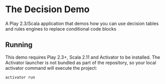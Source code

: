 The Decision Demo
=================

A Play 2.3/Scala application that demos how you can use decision tables and rules engines to replace conditional code blocks


Running
-------

This demo requires Play 2.3+, Scala 2.11 and Activator to be installed. The Activator launcher is not bundled as part of the repository, so your local activator command will execute the project:

    activator run
